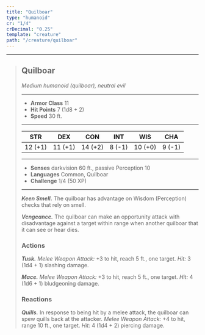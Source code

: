```yaml
---
title: "Quilboar"
type: "humanoid"
cr: "1/4"
crDecimal: "0.25"
template: "creature"
path: "/creature/quilboar"
---
```


___
>
> ## Quilboar
>*Medium humanoid (quilboar), neutral evil*
> ___
>
> - **Armor Class** 11
> - **Hit Points** 7 (1d8 + 2)
> - **Speed** 30 ft.
>___
>
>|STR|DEX|CON|INT|WIS|CHA|
>|:---:|:---:|:---:|:---:|:---:|:---:|
>|12 (+1)|11 (+1)|14 (+2)|8 (-1)|10 (+0)|9 (-1)|
>___
>
> - **Senses** darkvision 60 ft., passive Perception 10
> - **Languages** Common, Quilboar
> - **Challenge** 1/4 (50 XP)
> ___
>
> ***Keen Smell.*** The quilboar has advantage on Wisdom (Perception) checks that rely on smell.
>
> ***Vengeance.*** The quilboar can make an opportunity attack with disadvantage against a target within range when another quilboar that it can see or hear dies.
>
> ### Actions
> ***Tusk.*** *Melee Weapon Attack:* +3 to hit, reach 5 ft., one target. *Hit:* 3 (1d4 + 1) slashing damage.
>
> ***Mace.*** *Melee Weapon Attack:* +3 to hit, reach 5 ft., one target. *Hit:* 4 (1d6 + 1) bludgeoning damage.
>
> ### Reactions
> ***Quills.*** In response to being hit by a melee attack, the quilboar can spew quills back at the attacker. *Melee Weapon Attack:* +4 to hit, range 10 ft., one target. *Hit:* 4 (1d4 + 2) piercing damage.
